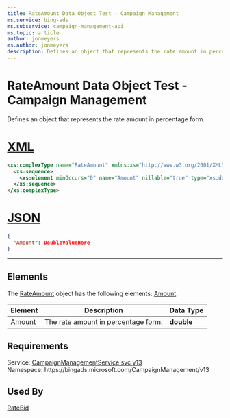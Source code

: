 ```yaml
---
title: RateAmount Data Object Test - Campaign Management
ms.service: bing-ads
ms.subservice: campaign-management-api
ms.topic: article
author: jonmeyers
ms.author: jonmeyers
description: Defines an object that represents the rate amount in percentage form.(test)
---
```

# RateAmount Data Object Test - Campaign Management
Defines an object that represents the rate amount in percentage form.

# [XML](#tab/xml)

```xml
<xs:complexType name="RateAmount" xmlns:xs="http://www.w3.org/2001/XMLSchema">
  <xs:sequence>
    <xs:element minOccurs="0" name="Amount" nillable="true" type="xs:double" />
  </xs:sequence>
</xs:complexType>
```

# [JSON](#tab/json)

```json
{
  "Amount": DoubleValueHere
}
```

-----

## <a name="elements"></a>Elements

The [RateAmount](rateamount.md) object has the following elements: [Amount](#amount).

|Element|Description|Data Type|
|-----------|---------------|-------------|
|<a name="amount"></a>Amount|The rate amount in percentage form.|**double**|

## Requirements
Service: [CampaignManagementService.svc v13](https://campaign.api.bingads.microsoft.com/Api/Advertiser/CampaignManagement/v13/CampaignManagementService.svc)  
Namespace: https\://bingads.microsoft.com/CampaignManagement/v13  

## Used By
[RateBid](ratebid.md)  
